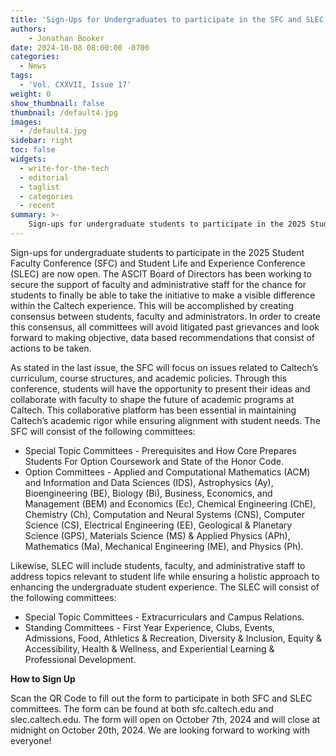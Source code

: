 ```yaml
---
title: 'Sign-Ups for Undergraduates to participate in the SFC and SLEC'
authors:
    - Jonathan Booker
date: 2024-10-08 08:00:00 -0700
categories:
  - News
tags:
  - 'Vol. CXXVII, Issue 17'
weight: 0
show_thumbnail: false
thumbnail: /default4.jpg
images:
  - /default4.jpg
sidebar: right
toc: false
widgets:
  - write-for-the-tech
  - editorial
  - taglist
  - categories
  - recent
summary: >-
    Sign-ups for undergraduate students to participate in the 2025 Student Faculty Conference (SFC) and Student Life and Experience Conference (SLEC) are now open.
---
```


Sign-ups for undergraduate students to participate in the 2025 Student Faculty Conference (SFC) and Student Life and Experience Conference (SLEC) are now open. The ASCIT Board of Directors has been working to secure the support of faculty and administrative staff for the chance for students to finally be able to take the initiative to make a visible difference within the Caltech experience. This will be accomplished by creating consensus between students, faculty and administrators. In order to create this consensus, all committees will avoid litigated past grievances and look forward to making objective, data based recommendations that consist of actions to be taken.

As stated in the last issue, the SFC will focus on issues related to Caltech’s curriculum, course structures, and academic policies. Through this conference, students will have the opportunity to present their ideas and collaborate with faculty to shape the future of academic programs at Caltech. This collaborative platform has been essential in maintaining Caltech’s academic rigor while ensuring alignment with student needs. The SFC will consist of the following committees:

- Special Topic Committees - Prerequisites and How Core Prepares Students For Option Coursework and State of the Honor Code.
- Option Committees - Applied and Computational Mathematics (ACM) and Information and Data Sciences (IDS), Astrophysics (Ay), Bioengineering (BE), Biology (Bi), Business, Economics, and Management (BEM) and Economics (Ec), Chemical Engineering (ChE), Chemistry (Ch), Computation and Neural Systems (CNS), Computer Science (CS), Electrical Engineering (EE), Geological & Planetary Science (GPS), Materials Science (MS) & Applied Physics (APh), Mathematics (Ma), Mechanical Engineering (ME), and Physics (Ph).

Likewise, SLEC will include students, faculty, and administrative staff to address topics relevant to student life while ensuring a holistic approach to enhancing the undergraduate student experience. The SLEC will consist of the following committees:

- Special Topic Committees - Extracurriculars and Campus Relations.
- Standing Committees - First Year Experience, Clubs, Events, Admissions, Food, Athletics & Recreation, Diversity & Inclusion, Equity & Accessibility, Health & Wellness, and Experiential Learning & Professional Development.

**How to Sign Up**

Scan the QR Code to fill out the form to participate in both SFC and SLEC committees. The form can be found at both sfc.caltech.edu and slec.caltech.edu. The form will open on October 7th, 2024 and will close at midnight on October 20th, 2024. We are looking forward to working with everyone!